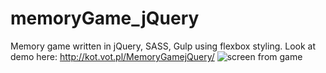 # memoryGame_jQuery

Memory game written in jQuery, SASS, Gulp using flexbox styling. Look at demo here: http://kot.vot.pl/MemoryGamejQuery/
<img src="http://kot.vot.pl/memory_jQuery_screen.JPG" alt="screen from game">